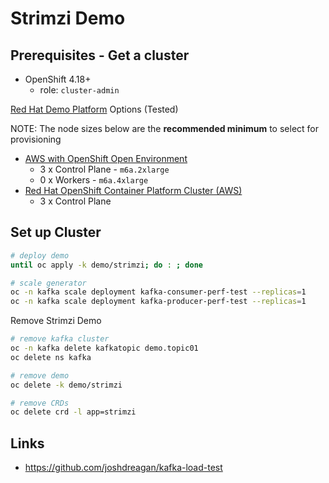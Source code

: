 # Strimzi Demo

## Prerequisites - Get a cluster

- OpenShift 4.18+
  - role: `cluster-admin`

[Red Hat Demo Platform](https://demo.redhat.com) Options (Tested)

NOTE: The node sizes below are the **recommended minimum** to select for provisioning

- <a href="https://demo.redhat.com/catalog?item=babylon-catalog-prod/sandboxes-gpte.sandbox-ocp.prod&utm_source=webapp&utm_medium=share-link" target="_blank">AWS with OpenShift Open Environment</a>
  - 3 x Control Plane - `m6a.2xlarge`
  - 0 x Workers - `m6a.4xlarge`
- <a href="https://catalog.demo.redhat.com/catalog?item=babylon-catalog-prod/sandboxes-gpte.ocp-wksp.prod&utm_source=webapp&utm_medium=share-link" target="_blank">Red Hat OpenShift Container Platform Cluster (AWS)</a>
  - 3 x Control Plane

## Set up Cluster

```sh
# deploy demo
until oc apply -k demo/strimzi; do : ; done
```

```sh
# scale generator
oc -n kafka scale deployment kafka-consumer-perf-test --replicas=1
oc -n kafka scale deployment kafka-producer-perf-test --replicas=1
```

Remove Strimzi Demo

```sh
# remove kafka cluster
oc -n kafka delete kafkatopic demo.topic01
oc delete ns kafka

# remove demo
oc delete -k demo/strimzi

# remove CRDs
oc delete crd -l app=strimzi
```

## Links

- https://github.com/joshdreagan/kafka-load-test
